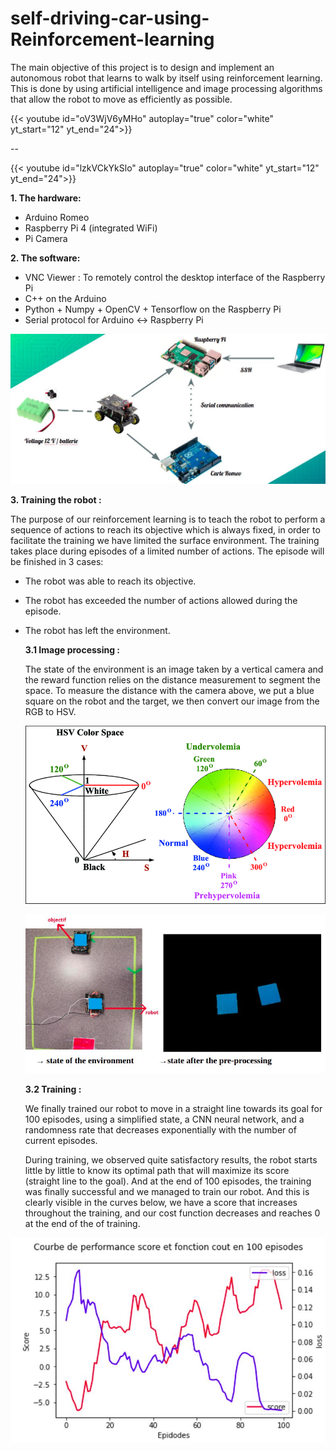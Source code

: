 # self-driving-car-using-Reinforcement-learning
The main objective of this project is to design and implement an autonomous robot that learns to walk by itself using reinforcement learning. This is done by using artificial intelligence and image processing algorithms that allow the robot to move as efficiently as possible.


{{< youtube id="oV3WjV6yMHo" autoplay="true" color="white" yt_start="12" yt_end="24">}}  

--

{{< youtube id="lzkVCkYkSlo" autoplay="true" color="white" yt_start="12" yt_end="24">}}

 __1. The hardware:__

* Arduino Romeo
* Raspberry Pi 4 (integrated WiFi)
* Pi Camera


__2. The software:__
* VNC Viewer : To remotely control the desktop interface of the Raspberry Pi
* C++ on the Arduino
* Python + Numpy + OpenCV  + Tensorflow on the Raspberry Pi
* Serial protocol for Arduino <-> Raspberry Pi

![Optional Text](figures/im13.jpg)

__3. Training the robot :__

The purpose of our reinforcement learning is to teach the robot to perform a sequence of actions to reach its objective which is always fixed, in order to facilitate the training we have limited the surface environment. The training takes place during episodes of a limited number of actions. The episode will be finished in 3 cases:
* The robot was able to reach its objective.
* The robot has exceeded the number of actions
allowed during the episode.
* The robot has left the environment.

  __3.1 Image processing :__

  The state of the environment is an image taken by a vertical camera and the reward function relies on the distance measurement to segment the space.
  To measure the distance with the camera above, we put a blue square on the robot and the target, we then convert our image from the RGB to HSV.

  ![Optional Text](figures/im14.JPG)
  

  ![Optional Text](figures/im15.jpg)

  __3.2 Training :__

  We finally trained our robot to move in a straight line towards its goal for 100 episodes, using a simplified state, a CNN neural network, and a randomness rate that decreases exponentially with the number of current episodes.

  During training, we observed quite satisfactory results, the robot starts little by little to know its optimal path that will maximize its score (straight line to the goal). And at the end of 100 episodes, the training was finally successful and we managed to train our robot. And this is clearly visible in the curves below, we have a score that increases throughout the training, and our cost function decreases and reaches 0 at the end of the of training.
 
![Optional Text](figures/im16.jpg)

